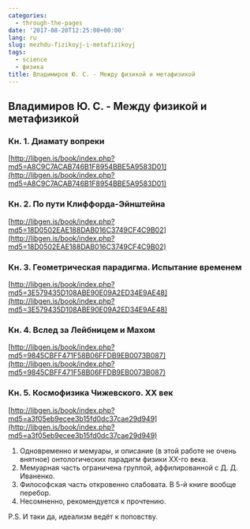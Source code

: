 ```yaml
---
categories:
  - through-the-pages
date: '2017-08-20T12:25:00+00:00'
lang: ru
slug: mezhdu-fizikoyj-i-metafizikoyj
tags:
  - science
  - физика
title: Владимиров Ю. C. - Между физикой и метафизикой
---
```



## Владимиров Ю. C. - Между физикой и метафизикой

<!--more-->

### Кн. 1. Диамату вопреки

[http://libgen.is/book/index.php?md5=A8C9C7ACAB746B1F8954BBE5A9583D01](http://libgen.is/book/index.php?md5=A8C9C7ACAB746B1F8954BBE5A9583D01)

### Кн. 2. По пути Клиффорда-Эйнштейна

[http://libgen.is/book/index.php?md5=18D0502EAE188DAB016C3749CF4C9B02](http://libgen.is/book/index.php?md5=18D0502EAE188DAB016C3749CF4C9B02)

### Кн. 3. Геометрическая парадигма. Испытание временем

[http://libgen.is/book/index.php?md5=3E579435D108ABE90E09A2ED34E9AE48](http://libgen.is/book/index.php?md5=3E579435D108ABE90E09A2ED34E9AE48)

### Кн. 4. Вслед за Лейбницем и Махом

[http://libgen.is/book/index.php?md5=9845CBFF471F58B06FFDB9EB0073B087](http://libgen.is/book/index.php?md5=9845CBFF471F58B06FFDB9EB0073B087)

### Кн. 5. Космофизика Чижевского. XX век

[http://libgen.is/book/index.php?md5=a3f05eb9ecee3b15fd0dc37cae29d949](http://libgen.is/book/index.php?md5=a3f05eb9ecee3b15fd0dc37cae29d949)

1. Одновременно и мемуары, и описание (в этой работе не очень внятное) онтологических парадигм физики XX-го века.
2. Мемуарная часть ограничена группой, аффилированной с Д. Д. Иваненко.
3. Философская часть откровенно слабовата. В 5-й книге вообще перебор.
4. Несомненно, рекомендуется к прочтению.

P.S. И таки да, идеализм ведёт к поповству.